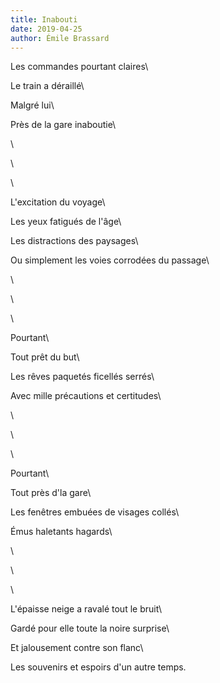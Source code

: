 ```yaml
---
title: Inabouti
date: 2019-04-25
author: Émile Brassard
---
```


Les commandes pourtant claires\

Le train a déraillé\

Malgré lui\

Près de la gare inaboutie\

\

\

\

L'excitation du voyage\

Les yeux fatigués de l'âge\

Les distractions des paysages\

Ou simplement les voies corrodées du passage\

\

\

\

Pourtant\

Tout prêt du but\

Les rêves paquetés ficellés serrés\

Avec mille précautions et certitudes\

\

\

\

Pourtant\

Tout près d'la gare\

Les fenêtres embuées de visages collés\

Émus haletants hagards\

\

\

\

L'épaisse neige a ravalé tout le bruit\

Gardé pour elle toute la noire surprise\

Et jalousement contre son flanc\

Les souvenirs et espoirs d'un autre temps.
